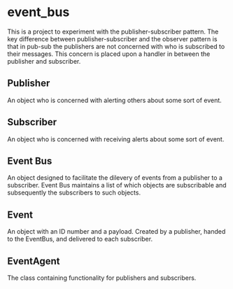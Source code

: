 # event_bus
This is a project to experiment with the publisher-subscriber pattern. The key difference between publisher-subscriber and the observer pattern is that in pub-sub the publishers are not concerned with who is subscribed to their messages. This concern is placed upon a handler in between the publisher and subscriber.

## Publisher
An object who is concerned with alerting others about some sort of event. 

## Subscriber
An object who is concerned with receiving alerts about some sort of event.

## Event Bus
An object designed to facilitate the dilevery of events from a publisher to a subscriber. Event Bus maintains a list of which objects are subscribable and subsequently the subscribers to such objects.

## Event
An object with an ID number and a payload. Created by a publisher, handed to the EventBus, and delivered to each subscriber.

## EventAgent
The class containing functionality for publishers and subscribers. 
